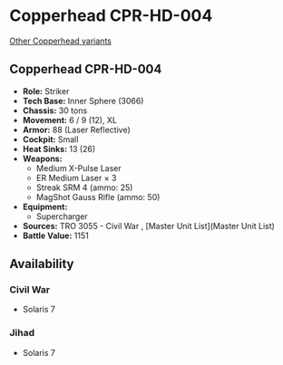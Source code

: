 # Copperhead CPR-HD-004 

[Other Copperhead variants](../copperhead.md) 

## Copperhead CPR-HD-004 

- **Role:** Striker 
- **Tech Base:** Inner Sphere (3066) 
- **Chassis:** 30 tons 
- **Movement:** 6 / 9 (12), XL 
- **Armor:** 88 (Laser Reflective) 
- **Cockpit:** Small 
- **Heat Sinks:** 13 (26) 
- **Weapons:** 
  - Medium X-Pulse Laser 
  - ER Medium Laser × 3 
  - Streak SRM 4 (ammo: 25) 
  - MagShot Gauss Rifle (ammo: 50) 
- **Equipment:** 
  - Supercharger 
- **Sources:** TRO 3055 - Civil War , [Master Unit List](Master Unit List) 
- **Battle Value:** 1151 

## Availability 

### Civil War 

- Solaris 7 

### Jihad 

- Solaris 7 

